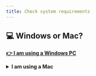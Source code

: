 ```yaml
---
title: Check system requirements
---
```


## :computer: Windows or Mac?

__[:point_right: I am using a Windows PC](../c1e2/c1e2.md)__

<details>
  <summary><b>I am using a Mac</b></summary>
<p>

### Sorry

This tutorial does not yet contain setup instructions for a Mac.

:bulb: The setup for Mac will be very similar to Windows

Feel free to view the Windows instructions and adapt them for your computer.

[:point_right: View the instructions for a Windows PC](../c1e2/c1e2.md)

</p>
</details>

